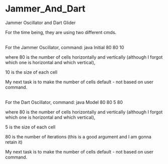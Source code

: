 # Jammer_And_Dart
Jammer Oscillator and Dart Glider

For the time being, they are using two different cmds.
<br/><br/>

For the Jammer Oscillator, command: java Initial 80 80 10

where 80 is the number of cells horizontally and vertically (although I forgot which one is horizontal and which vertical),

10 is the size of each cell

My next task is to make the number of cells default - not based on user command.
<br/><br/>

For the Dart Oscillator, command: java Model 80 80 5 80

where 80 is the number of cells horizontally and vertically (although I forgot which one is horizontal and which vertical),

5 is the size of each cell

80 is the number of iterations (this is a good argument and I am gonna retain it)

My next task is to make the number of cells default - not based on user command.
